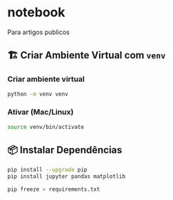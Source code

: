 # notebook
Para artigos publicos 



## 🏗️ Criar Ambiente Virtual com `venv`

### Criar ambiente virtual
```sh 
python -m venv venv
```

### Ativar (Mac/Linux)
```sh 
source venv/bin/activate
```


## 📦  Instalar Dependências
```sh 
pip install --upgrade pip
pip install jupyter pandas matplotlib
```

```sh
pip freeze > requirements.txt
```

